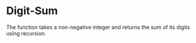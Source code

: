 # Digit-Sum
The function takes a non-negative integer and returns the sum of its digits using recursion.
